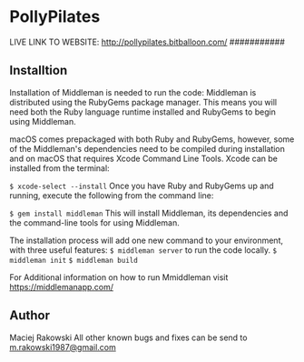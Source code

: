 # PollyPilates
   LIVE LINK TO WEBSITE: http://pollypilates.bitballoon.com/
###########


Installtion
-----------
Installation of Middleman is needed to run the code:
Middleman is distributed using the RubyGems package manager. This means you will need both the Ruby language runtime installed and RubyGems to begin using Middleman.

macOS comes prepackaged with both Ruby and RubyGems, however, some of the Middleman's dependencies need to be compiled during installation and on macOS that requires Xcode Command Line Tools. Xcode can be installed from the terminal:

`$ xcode-select --install`
Once you have Ruby and RubyGems up and running, execute the following from the command line:

`$ gem install middleman`
This will install Middleman, its dependencies and the command-line tools for using Middleman.

The installation process will add one new command to your environment, with three useful features:
`$ middleman server` to run the code locally.
`$ middleman init`
`$ middleman build`

For Additional information on how to run Mmiddleman visit https://middlemanapp.com/











Author
---------
Maciej Rakowski
All other known bugs and fixes can be send to m.rakowski1987@gmail.com

